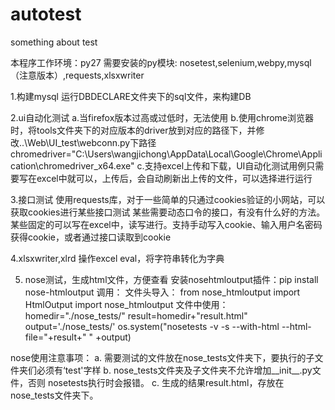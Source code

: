 # autotest
something about test

本程序工作环境：py27
需要安装的py模块: nosetest,selenium,webpy,mysql（注意版本）,requests,xlsxwriter

1.构建mysql
  运行DBDECLARE文件夹下的sql文件，来构建DB

2.ui自动化测试
  a.当firefox版本过高或过低时，无法使用
  b.使用chrome浏览器时，将tools文件夹下的对应版本的driver放到对应的路径下，并修改..\Web\UI_test\webconn.py下路径
    chromedriver="C:\Users\wangjichong\AppData\Local\Google\Chrome\Application\chromedriver_x64.exe"
  c.支持excel上传和下载，UI自动化测试用例只需要写在excel中就可以，上传后，会自动刷新出上传的文件，可以选择进行运行

3.接口测试
  使用requests库，对于一些简单的只通过cookies验证的小网站，可以获取cookies进行某些接口测试
  某些需要动态口令的接口，有没有什么好的方法。
  某些固定的可以写在excel中，读写进行。支持手动写入cookie、输入用户名密码获得cookie，或者通过接口读取到cookie
  
4.xlsxwriter,xlrd
  操作excel
  eval，将字符串转化为字典
  
5. nose测试，生成html文件，方便查看
  安装nosehtmloutput插件：pip install nose-htmloutput
  调用：
文件头导入：
  from nose_htmloutput import HtmlOutput
  import nose_htmloutput
文件中使用：
	homedir="./nose_tests/"
	result=homedir+"result.html"
	output='./nose_tests/'
	os.system("nosetests -v -s --with-html --html-file="+result+" " +output)

  nose使用注意事项：
  a. 需要测试的文件放在nose_tests文件夹下，要执行的子文件夹们必须有‘test'字样
  b. nose_tests文件夹及子文件夹不允许增加__init__.py文件，否则 nosetests执行时会报错。
  c. 生成的结果result.html，存放在nose_tests文件夹下。
  
